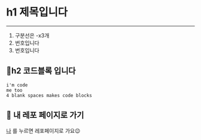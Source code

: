 # h1 제목입니다
---

1. 구분선은 -x3개
2. 번호입니다
3. 번호입니다
 

## 📌h2 코드블록 입니다

    i'm code
    me too
    4 blank spaces makes code blocks


## 📌 내 레포 페이지로 가기
[나](https://github.com/whdldi?tab=repositories) 를 누르면 레포페이지로 가요😉